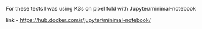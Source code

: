 
For these tests I was using K3s on pixel fold with Jupyter/minimal-notebook 


link - https://hub.docker.com/r/jupyter/minimal-notebook/



